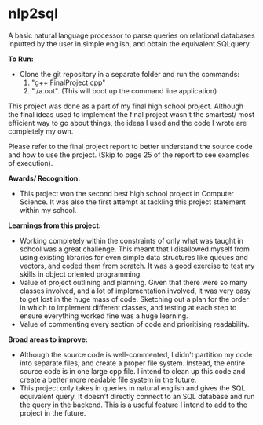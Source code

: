 # nlp2sql
A basic natural language processor to parse queries on relational databases inputted by the user in simple english, and obtain the equivalent SQLquery. 

**To Run:**
- Clone the git repository in a separate folder and run the commands:
  1. "g++ FinalProject.cpp" 
  2. "./a.out".
  (This will boot up the command line application)

This project was done as a part of my final high school project. Although the final ideas used to implement the final project wasn't the smartest/ most efficient way to go about things, the ideas I used and the code I wrote are completely my own.

Please refer to the final project report to better understand the source code and how to use the project. (Skip to page 25 of the report to see examples of execution).

**Awards/ Recognition:** 
- This project won the second best high school project in Computer Science. It was also the first attempt at tackling this project statement within my school.

**Learnings from this project:**
- Working completely within the constraints of only what was taught in school was a great challenge. This meant that I disallowed myself from using existing libraries for even simple data structures like queues and vectors, and coded them from scratch. It was a good exercise to test my skills in object oriented programming.
- Value of project outlining and planning. Given that there were so many classes involved, and a lot of implementation involved, it was very easy to get lost in the huge mass of code. Sketching out a plan for the order in which to implement different classes, and testing at each step to ensure everything worked fine was a huge learning.
- Value of commenting every section of code and prioritising readability. 

**Broad areas to improve:**
- Although the source code is well-commented, I didn't partition my code into separate files, and create a proper file system. Instead, the entire source code is in one large cpp file. I intend to clean up this code and create a better more readable file system in the future.
- This project only takes in queries in natural english and gives the SQL equivalent query. It doesn't directly connect to an SQL database and run the query in the backend. This is a useful feature I intend to add to the project in the future.




